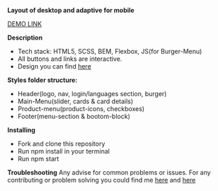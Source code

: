 **Layout of desktop and adaptive for mobile**

[DEMO LINK](https://kirilllutsenko.github.io/TT-for-DVZN/)

**Description**

- Tech stack: HTML5, SCSS, BEM, Flexbox, JS(for Burger-Menu)
- All buttons and links are interactive.
- Design you can find [here](https://www.figma.com/file/LFeOtJpL0OjTcKQzuzNJGy/Test-Task?node-id=0:1)

**Styles folder structure:**
- Header(logo, nav, login/languages section, burger)
- Main-Menu(slider, cards & card details)
- Product-menu(product-icons, checkboxes)
- Footer(menu-section & bootom-block)

**Installing**
- Fork and clone this repository
- Run npm install in your terminal
- Run npm start

**Troubleshooting**
Any advise for common problems or issues. For any contributing or problem solving you could find me [here](https://www.linkedin.com/in/kirill-lutsenko-1ab7621bb/) and [here](https://join.skype.com/invite/pmxOlX8nMhpq)

